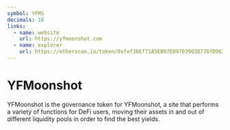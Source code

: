 ```yaml
---
symbol: YFMS
decimals: 18
links:
  - name: website
    url: https://yfmoonshot.com
  - name: explorer
    url: https://etherscan.io/token/0xfef3bEf71A5EB97E097039038776fD967ae5B106
---
```


# YFMoonshot

YFMoonshot is the governance token for YFMoonshot, a site that performs a variety of functions for DeFi users, moving their assets in and out of different liquidity pools in order to find the best yields.
